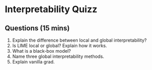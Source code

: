 # Interpretability Quizz
 
## Questions (15 mins)

1. Explain the difference between local and global interpretability?
2. Is LIME local or global? Explain how it works.
3. What is a black-box model?
4. Name three global interpretability methods.
5. Explain vanilla grad.
